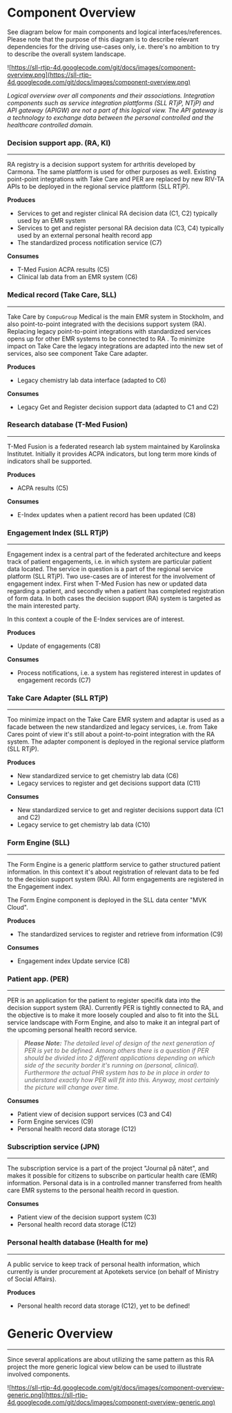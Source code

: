 # Component Overview #

See diagram below for main components and logical interfaces/references.  Please note that the purpose of this diagram is to describe relevant dependencies for the driving use-cases only, i.e. there's no ambition to try to describe the overall system landscape.

![https://sll-rtjp-4d.googlecode.com/git/docs/images/component-overview.png](https://sll-rtjp-4d.googlecode.com/git/docs/images/component-overview.png)

_Logical overview over all components and their associations. Integration components such as service integration plattforms (SLL RTjP, NTjP) and API gateway (APIGW) are not a part of this logical view. The API gateway is a technology to exchange data between the personal controlled and the healthcare controlled domain._

### Decision support app. (RA, KI) ###

---


RA registry is a decision support system for arthritis developed by Carmona. The same plattform is used for other purposes as well. Existing point-point integrations with Take Care and PER are replaced by new RIV-TA APIs to be deployed in the regional service plattform (SLL RTjP).

**Produces**
  * Services to get and register clinical RA decision data (C1, C2) typically used by an EMR system
  * Services to get and register personal RA decision data (C3, C4) typically used by an external personal health record app
  * The standardized process notification service (C7)

**Consumes**
  * T-Med  Fusion ACPA results (C5)
  * Clinical lab data from an EMR system (C6)

### Medical record (Take Care, SLL) ###

---


Take Care by `CompuGroup` Medical is the main EMR system in Stockholm, and also point-to-point integrated with the decisions support system (RA).  Replacing legacy point-to-point integrations with standardized services opens up for other EMR systems to be connected to RA . To minimize impact on Take Care the legacy integrations are adapted into the new set of services, also see component Take Care adapter.

**Produces**
  * Legacy chemistry lab data interface (adapted to C6)

**Consumes**
  * Legacy Get and Register decision support data (adapted to C1 and C2)

### Research database (T-Med Fusion) ###

---


T-Med Fusion is a federated research lab system maintained by Karolinska Institutet. Initially it provides  ACPA indicators, but long term more kinds of indicators shall be supported.

**Produces**
  * ACPA results (C5)

**Consumes**
  * E-Index updates when a patient record has been updated (C8)

### Engagement Index (SLL RTjP) ###

---


Engagement index is a central part of the federated architecture and keeps track of patient engagements, i.e. in which system are particular patient data located.  The service in question is a part of the regional service platform (SLL RTjP).
Two use-cases are of interest for the involvement of engagement index. First when T-Med Fusion has new or updated data regarding a patient, and secondly when a patient has completed registration of form data. In both cases the decision support (RA) system is targeted as the main interested party.

In this context a couple of the E-Index services are of interest.

**Produces**
  * Update of engagements (C8)

**Consumes**
  * Process notifications, i.e. a  system has registered interest in updates of engagement records (C7)

### Take Care Adapter (SLL RTjP) ###

---


Too minimize impact on the Take Care EMR system and adaptar is used as a facade between the new standardized and legacy services, i.e. from Take Cares point of view it's still about a point-to-point integration with the RA system. The adapter component is deployed in the regional service platform (SLL RTjP).

**Produces**
  * New standardized service to get chemistry lab data (C6)
  * Legacy services to register and get decisions support data (C11)

**Consumes**
  * New standardized service to get and register decisions support data (C1 and C2)
  * Legacy service to get chemistry lab data (C10)

### Form Engine (SLL) ###

---


The Form Engine is a generic plattform service to gather structured patient information. In this context it's about registration of relevant data to be fed to the decision support system (RA). All form engagements are registered in the Engagement index.

The Form Engine component is deployed in the SLL data center "MVK Cloud".

**Produces**
  * The standardized services to register and retrieve from information (C9)

**Consumes**
  * Engagement index Update service  (C8)

### Patient app. (PER) ###

---


PER is an application for the patient to register specifik data into the decision support system (RA). Currently PER is tightly connected to RA, and the objective is to make it more loosely coupled and also to fit into the SLL service landscape with Form Engine, and also to make it an integral part of the upcoming personal health record service.

> _**Please Note:** The detailed level of design of the next generation of PER is yet to be defined. Among others there is a question if PER should be divided into 2 different applications depending on which side of the security border it's running on (personal, clinical). Furthermore the actual PHR system has to be in place in order to understand exactly how PER will fit into this. Anyway, most certainly the picture will change over time._

**Consumes**
  * Patient view of decision support services  (C3 and C4)
  * Form Engine services (C9)
  * Personal health record data storage (C12)

### Subscription service (JPN) ###

---


The subscription service is a part of the project "Journal på nätet", and makes it possible for citizens to subscribe on particular health care (EMR) information. Personal data is in a controlled manner transferred from health care EMR systems to the personal health record in question.

**Consumes**
  * Patient view of the decision support system (C3)
  * Personal health record data storage (C12)

### Personal health database (Health for me) ###

---


A public service to keep track of personal health information, which currently is under procurement at Apotekets service (on behalf of Ministry of Social Affairs).

**Produces**
  * Personal health record data storage (C12), yet to be defined!

# Generic Overview #

---


Since several applications are about utilizing the same pattern as this RA project the more generic logical view below can be used to illustrate involved components.


![https://sll-rtjp-4d.googlecode.com/git/docs/images/component-overview-generic.png](https://sll-rtjp-4d.googlecode.com/git/docs/images/component-overview-generic.png)